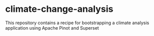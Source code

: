 # climate-change-analysis
This repository contains a recipe for bootstrapping a climate analysis application using Apache Pinot and Superset

